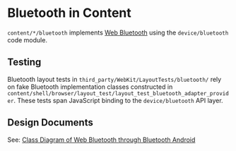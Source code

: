 Bluetooth in Content
====================

`content/*/bluetooth` implements [Web Bluetooth][WB] using the
`device/bluetooth` code module.

[WB]: https://webbluetoothcg.github.io/web-bluetooth/

Testing
--------------------------------------------------------------------------------

Bluetooth layout tests in `third_party/WebKit/LayoutTests/bluetooth/` rely on
fake Bluetooth implementation classes constructed in
`content/shell/browser/layout_test/layout_test_bluetooth_adapter_provider`.
These tests span JavaScript binding to the `device/bluetooth` API layer.


Design Documents
--------------------------------------------------------------------------------

See: [Class Diagram of Web Bluetooth through Bluetooth Android][Class]

[Class]: https://sites.google.com/a/chromium.org/dev/developers/design-documents/bluetooth-design-docs/web-bluetooth-through-bluetooth-android-class-diagram

